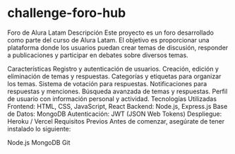 # challenge-foro-hub

Foro de Alura Latam
Descripción
Este proyecto es un foro desarrollado como parte del curso de Alura Latam. El objetivo es proporcionar una plataforma donde los usuarios puedan crear temas de discusión, responder a publicaciones y participar en debates sobre diversos temas.

Características
Registro y autenticación de usuarios.
Creación, edición y eliminación de temas y respuestas.
Categorías y etiquetas para organizar los temas.
Sistema de votación para respuestas.
Notificaciones para respuestas y menciones.
Búsqueda avanzada de temas y respuestas.
Perfil de usuario con información personal y actividad.
Tecnologías Utilizadas
Frontend: HTML, CSS, JavaScript, React
Backend: Node.js, Express.js
Base de Datos: MongoDB
Autenticación: JWT (JSON Web Tokens)
Despliegue: Heroku / Vercel
Requisitos Previos
Antes de comenzar, asegúrate de tener instalado lo siguiente:

Node.js
MongoDB
Git
